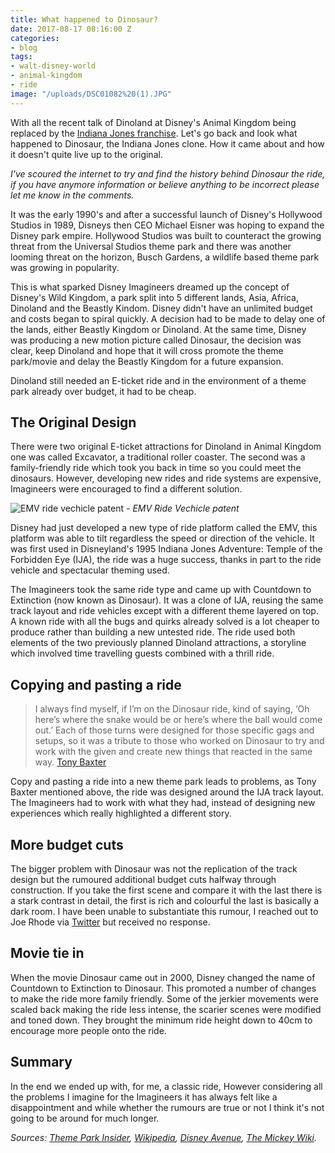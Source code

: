 ```yaml
---
title: What happened to Dinosaur?
date: 2017-08-17 08:16:00 Z
categories:
- blog
tags:
- walt-disney-world
- animal-kingdom
- ride
image: "/uploads/DSC01082%20(1).JPG"
---
```


With all the recent talk of Dinoland at Disney's Animal Kingdom being replaced by the [Indiana Jones franchise](https://orlandoinformer.com/blog/indiana-jones-land-animal-kingdom). Let's go back and look what happened to Dinosaur, the Indiana Jones clone. How it came about and how it doesn't quite live up to the original.

*I've scoured the internet to try and find the history behind Dinosaur the ride, if you have anymore information or believe anything to be incorrect please let me know in the comments.*

It was the early 1990's and after a successful launch of Disney's Hollywood Studios in 1989, Disneys then CEO Michael Eisner was hoping to expand the Disney park empire. Hollywood Studios was built to counteract the growing threat from the Universal Studios theme park and there was another looming threat on the horizon, Busch Gardens, a wildlife based theme park was growing in popularity.

This is what sparked Disney Imagineers dreamed up the concept of Disney's Wild Kingdom, a park split into 5 different lands, Asia, Africa, Dinoland and the Beastly Kindom. Disney didn't have an unlimited budget and costs began to spiral quickly. A decision had to be made to delay one of the lands, either Beastly Kingdom or Dinoland. At the same time, Disney was producing a new motion picture called Dinosaur, the decision was clear, keep Dinoland and hope that it will cross promote the theme park/movie and delay the Beastly Kingdom for a future expansion.

Dinoland still needed an E-ticket ride and in the environment of a theme park already over budget, it had to be cheap.

## The Original Design

There were two original E-ticket attractions for Dinoland in Animal Kingdom one was called Excavator, a traditional roller coaster. The second was a family-friendly ride which took you back in time so you could meet the dinosaurs. However, developing new rides and ride systems are expensive, Imagineers were encouraged to find a different solution.

![EMV ride vechicle patent](/uploads/Screen%20Shot%202017-08-18%20at%2007.50.52.png)
*- EMV Ride Vechicle patent*

Disney had just developed a new type of ride platform called the EMV, this platform was able to tilt regardless the speed or direction of the vehicle. It was first used in Disneyland's 1995 Indiana Jones Adventure: Temple of the Forbidden Eye (IJA), the ride was a huge success, thanks in part to the ride vehicle and spectacular theming used.

The Imagineers took the same ride type and came up with Countdown to Extinction (now known as Dinosaur). It was a clone of IJA, reusing the same track layout and ride vehicles except with a different theme layered on top. A known ride with all the bugs and quirks already solved is a lot cheaper to produce rather than building a new untested ride. The ride used both elements of the two previously planned Dinoland attractions, a storyline which involved time travelling guests combined with a thrill ride.

## Copying and pasting a ride

>I always find myself, if I’m on the Dinosaur ride, kind of saying, ‘Oh here’s where the snake would be or here’s where the ball would come out.’ Each of those turns were designed for those specific gags and setups, so it was a tribute to those who worked on Dinosaur to try and work with the given and create new things that reacted in the same way.
> [Tony Baxter](http://blog.silive.com/goofy_about_disney/2012/04/the_tony_baxter_interview_part_4_does_the_long-time_disney_imagineer_have_a_favorite_among_his_many.html)

Copy and pasting a ride into a new theme park leads to problems, as Tony Baxter mentioned above, the ride was designed around the IJA track layout. The Imagineers had to work with what they had, instead of designing new experiences which really highlighted a different story.

## More budget cuts

The bigger problem with Dinosaur was not the replication of the track design but the rumoured additional budget cuts halfway through construction. If you take the first scene and compare it with the last there is a stark contrast in detail, the first is rich and colourful the last is basically a dark room. I have been unable to substantiate this rumour, I reached out to Joe Rhode via [Twitter](https://twitter.com/_jungleskipper/status/898501584073740288) but received no response.

## Movie tie in

When the movie Dinosaur came out in 2000, Disney changed the name of Countdown to Extinction to Dinosaur. This promoted a number of changes to make the ride more family friendly. Some of the jerkier movements were scaled back making the ride less intense, the scarier scenes were modified and toned down. They brought the minimum ride height down to 40cm to encourage more people onto the ride.

## Summary

In the end we ended up with, for me, a classic ride, However considering all the problems I imagine for the Imagineers it has always felt like a disappointment and while whether the rumours are true or not I think it's not going to be around for much longer.

*Sources:
<a href="http://www.themeparkinsider.com/flume/201308/3621/"
 rel="nofollow">Theme Park Insider</a>, <a href="https://en.wikipedia.org/wiki/Dinosaur_(Disney%27s_Animal_Kingdom)" rel="nofollow">Wikipedia</a>, <a href="http://www.disneyavenue.com/2015/06/making-of-animal-kingdoms-dinosaur.html" rel="nofollow">Disney Avenue</a>, <a href="http://themickeywiki.com/index.php?title=DINOSAUR" rel="nofollow">The Mickey Wiki</a>.*